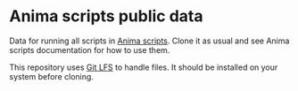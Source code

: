 # Anima scripts public data

Data for running all scripts in [Anima scripts](http://github.com/Inria-Visages/Anima-Scripts-Public). Clone it as usual and see Anima scripts documentation for how to use them.

This repository uses [Git LFS](https://git-lfs.github.com) to handle files. It should be installed on your system before cloning.
